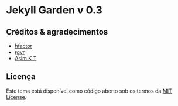 # Jekyll Garden v 0.3

## Créditos & agradecimentos
- [hfactor](https://github.com/hfactor)
- [rgvr](https://github.com/rgvr)
- [Asim K T](https://github.com/asimkt)


## Licença
Este tema está disponível como código aberto sob os termos da [MIT License](http://opensource.org/licenses/MIT).
